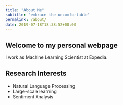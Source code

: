 ```yaml
---
title: "About Me"
subtitle: "embrace the uncomfortable"
permalink: /about/
date: 2019-07-18T18:38:52+00:00
---
```


## Welcome to my personal webpage

I work as Machine Learning Scientist at Expedia.

## Research Interests

- Natural Language Processing
- Large-scale learning
- Sentiment Analysis
